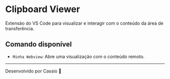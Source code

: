 # Clipboard Viewer

Extensão do VS Code para visualizar e interagir com o conteúdo da área de transferência.

## Comando disponível

- `Minha Webview`: Abre uma visualização com o conteúdo remoto.

---

Desenvolvido por Cassio 🚀